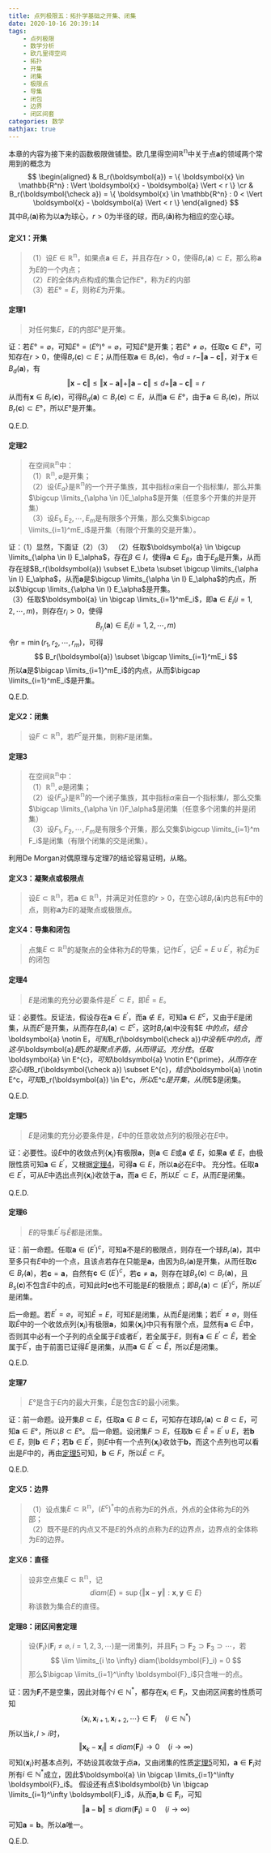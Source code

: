 ```yaml
---
title: 点列极限五：拓扑学基础之开集、闭集
date: 2020-10-16 20:39:14
tags:
    - 点列极限
    - 数学分析
    - 欧几里得空间
    - 拓扑
    - 开集
    - 闭集
    - 极限点
    - 导集
    - 闭包
    - 边界
    - 闭区间套
categories: 数学
mathjax: true
---
```


本章的内容为接下来的函数极限做铺垫。欧几里得空间$\mathbb{R^n}$中关于点$\boldsymbol{a}$的领域两个常用到的概念为
$$
    \begin{aligned}
        & B_r(\boldsymbol{a}) = \{ \boldsymbol{x} \in \mathbb{R^n} : \Vert \boldsymbol{x} - \boldsymbol{a} \Vert < r \} \cr
        & B_r(\boldsymbol{\check a}) = \{ \boldsymbol{x} \in \mathbb{R^n} : 0 < \Vert \boldsymbol{x} - \boldsymbol{a} \Vert < r \}
    \end{aligned}
$$
其中$B_r(\boldsymbol{a})$称为以$\boldsymbol{a}$为球心，$r>0$为半径的球，而$B_r(\boldsymbol{\check a})$称为相应的空心球。

<!--more-->


#### 定义1：开集
> （1）设$E \in \mathbb{R^n}$，如果点$\boldsymbol{a} \in E$，并且存在$r>0$，使得$B_r(\boldsymbol{a}) \subset E$，那么称$\boldsymbol{a}$为$E$的一个内点； <br/>
（2）$E$的全体内点构成的集合记作$E°$，称为$E$的内部 <br/>
（3）若$E°=E$，则称$E$为开集。

#### 定理1
>  对任何集$E$，$E$的内部$E°$是开集。

证：若$E°=\varnothing$，可知$E°=(E°)°=\varnothing$，可知$E°$是开集；若$E° \ne \varnothing$，任取$\boldsymbol{c} \in E°$，可知存在$r>0$，使得$B_r(\boldsymbol{c}) \subset E$；从而任取$\boldsymbol{a} \in B_r(\boldsymbol{c})$，令$d=r - \Vert \boldsymbol{a} - \boldsymbol{c} \Vert$，对于$\boldsymbol{x} \in B_d(\boldsymbol{a})$，有
$$
    \Vert \boldsymbol{x} - \boldsymbol{c} \Vert \le \Vert \boldsymbol{x} - \boldsymbol{a} \Vert + \Vert \boldsymbol{a} - \boldsymbol{c} \Vert \le d + \Vert \boldsymbol{a} - \boldsymbol{c} \Vert = r
$$
从而有$\boldsymbol{x} \in B_r(\boldsymbol{c})$，可得$B_d(\boldsymbol{a}) \subset B_r(\boldsymbol{c}) \subset E$，从而$\boldsymbol{a} \in E°$，由于$\boldsymbol{a} \in B_r(\boldsymbol{c})$，所以$B_r(\boldsymbol{c}) \subset E°$，所以$E°$是开集。

Q.E.D.

#### 定理2
> 在空间$\mathbb{R^n}$中： <br/>
（1）$\mathbb{R^n},\varnothing$是开集；<br/>
（2）设$\{E_\alpha\}$是$\mathbb{R^n}$的一个开子集族，其中指标$\alpha$来自一个指标集$I$，那么并集$\bigcup \limits_{\alpha \in I}E_\alpha$是开集（任意多个开集的并是开集）<br/>
（3）设$E_1,E_2,\cdots,E_m$是有限多个开集，那么交集$\bigcap \limits_{i=1}^mE_i$是开集（有限个开集的交是开集）。

证：（1）显然，下面证（2）（3）
（2）任取$\boldsymbol{a} \in \bigcup \limits_{\alpha \in I} E_\alpha$，存在$\beta \in I$，使得$\boldsymbol{a} \in E_\beta$，由于$E_\beta$是开集，从而存在球$B_r(\boldsymbol{a}) \subset E_\beta \subset \bigcup \limits_{\alpha \in I} E_\alpha$，从而$\boldsymbol{a}$是$\bigcup \limits_{\alpha \in I} E_\alpha$的内点，所以$\bigcup \limits_{\alpha \in I} E_\alpha$是开集。 <br/>
（3）任取$\boldsymbol{a} \in \bigcap \limits_{i=1}^mE_i$，即$\boldsymbol{a} \in E_i (i=1,2,\cdots,m)$，则存在$r_i>0$，使得
$$
    B_{r_i}(\boldsymbol{a}) \in E_i (i=1,2,\cdots,m)
$$
令$r = \min(r_1,r_2,\cdots,r_m)$，可得
$$
    B_r(\boldsymbol{a}) \subset \bigcap \limits_{i=1}^mE_i
$$
所以$\boldsymbol{a}$是$\bigcap \limits_{i=1}^mE_i$的内点，从而$\bigcap \limits_{i=1}^mE_i$是开集。

Q.E.D.

#### 定义2：闭集
> 设$F \subset \mathbb{R^n}$，若$F^c$是开集，则称$F$是闭集。

#### 定理3
> 在空间$\mathbb{R^n}$中：<br/>
（1）$\mathbb{R^n},\varnothing$是闭集；<br/>
（2）设$\{F_\alpha\}$是$\mathbb{R^n}$的一个闭子集族，其中指标$\alpha$来自一个指标集$I$，那么交集$\bigcap \limits_{\alpha \in I}F_\alpha$是闭集（任意多个闭集的并是闭集） <br/>
（3）设$F_1,F_2,\cdots,F_m$是有限多个开集，那么交集$\bigcup \limits_{i=1}^m F_i$是闭集（有限个闭集的交是闭集）。 <br/>

利用De Morgan对偶原理与定理7的结论容易证明，从略。

#### 定义3：凝聚点或极限点
> 设$E \subset \mathbb{R^n}$，若$\boldsymbol{a} \in \mathbb{R^n}$，并满足对任意的$r>0$，在空心球$B_r(\boldsymbol{\check a})$内总有$E$中的点，则称$\boldsymbol{a}$为$E$的凝聚点或极限点。


#### 定义4：导集和闭包
> 点集$E \subset \mathbb{R^n}$的凝聚点的全体称为$E$的导集，记作$E^{\prime}$，记$\bar E = E \cup E^{\prime}$，称$\bar E$为$E$的闭包


#### <span id="theorem4">定理4</span>
> $E$是闭集的充分必要条件是$E^{\prime} \subset E$，即$\bar E = E$。

证：必要性。反证法，假设存在$\boldsymbol{a} \in E^{\prime}$，而$\boldsymbol{a} \notin E$，可知$\boldsymbol{a} \in E^{c}$，又由于$E$是闭集，从而$E^{c}$是开集，从而存在$B_r(\boldsymbol{a}) \subset E^c$，这时$B_r(\boldsymbol{a})$中没有$E
$中的点，结合$\boldsymbol{a} \notin E$，可知$B_r(\boldsymbol{\check a})$中没有$E$中的点，而这与$\boldsymbol{a}$是$E$的凝聚点矛盾，从而得证。
充分性。任取$\boldsymbol{a} \in E^{c}$，可知$\boldsymbol{a} \notin E^{\prime}$，从而存在空心球$B_r(\boldsymbol{\check a}) \subset E^{c}$，结合$\boldsymbol{a} \notin E^c$，可知$B_r(\boldsymbol{a}) \in E^c$，所以$E^c$是开集，从而$E$是闭集。  

Q.E.D.


#### <span id="theorem5">定理5</span>
> $E$是闭集的充分必要条件是，$E$中的任意收敛点列的极限必在$E$中。

证：必要性。设$E$中的收敛点列$\{\boldsymbol{x}_i\}$有极限$\boldsymbol{a}$，则$\boldsymbol{a} \in E$或$\boldsymbol{a} \notin E$，如果$\boldsymbol{a} \notin E$，由极限性质可知$\boldsymbol{a} \in E^{\prime}$，又根据[定理4](#theorem4)，可得$\boldsymbol{a} \in E$，所以$\boldsymbol{a}$必在$E$中。
充分性。任取$\boldsymbol{a} \in E^{\prime}$，可从$E$中选出点列$\{\boldsymbol{x}_i\}$收敛于$\boldsymbol{a}$，而$\boldsymbol{a} \in E$，所以$E^{\prime} \subset E$，从而$E$是闭集。

Q.E.D.

#### 定理6
> $E$的导集$E^{\prime}$与$\bar E$都是闭集。

证：前一命题。任取$\boldsymbol{a} \in (E^{\prime})^c$，可知$\boldsymbol{a}$不是$E$的极限点，则存在一个球$B_r(\boldsymbol{a})$，其中至多只有$E$中的一个点，且该点若存在只能是$\boldsymbol{a}$，由因为$B_r(\boldsymbol{a})$是开集，从而任取$\boldsymbol{c} \in B_r(\boldsymbol{a})$，若$\boldsymbol{c} = \boldsymbol{a}$，自然有$\boldsymbol{c} \in (E^{\prime})^c$，若$\boldsymbol{c} \ne \boldsymbol{a}$，则存在球$B_s(\boldsymbol{c}) \subset B_r(\boldsymbol{a})$，且$B_s(\boldsymbol{c})$不包含$E$中的点，可知此时$\boldsymbol{c}$也不可能是$E$的极限点；即$B_r(\boldsymbol{a}) \subset (E^{\prime})^c$，所以$E^{\prime}$是闭集。

后一命题。若$E^{\prime}=\varnothing$，可知$\bar{E} = E$，可知$E$是闭集，从而$\bar{E}$是闭集；若$E^{\prime} \ne \varnothing$，则任取$\bar{E}$中的一个收敛点列$\{\boldsymbol{x}_i\}$有极限$\boldsymbol{a}$，如果$\{\boldsymbol{x}_i\}$中只有有限个点，显然有$\boldsymbol{a} \in \bar{E}$中，否则其中必有一个子列的点全属于$E$或者$E^{\prime}$，若全属于$E$，则有$\boldsymbol{a} \in E^{\prime} \subset \bar{E}$，若全属于$E^{\prime}$，由于前面已证得$E^{\prime}$是闭集，从而$\boldsymbol{a} \in E^{\prime} \subset \bar{E}$，所以$\bar{E}$是闭集。

Q.E.D.

#### 定理7
> $E°$是含于$E$内的最大开集，$\bar E$是包含$E$的最小闭集。

证：前一命题。设开集$B \subset E$，任取$\boldsymbol{a} \in B \subset E$，可知存在球$B_r(\boldsymbol{a}) \subset B \subset E$，可知$\boldsymbol{a} \in E°$，所以$B \subset E°$。
后一命题。设闭集$F \supset E$，任取$\boldsymbol{b} \in \bar E = E^{\prime} \cup E$，若$\boldsymbol{b} \in E$，则$\boldsymbol{b} \in F$；若$\boldsymbol{b} \in E^{\prime}$，则$E$中有一个点列$\{\boldsymbol{x}_i\}$收敛于$\boldsymbol{b}$，而这个点列也可以看出是$F$中的，再由[定理5](#theorem5)可知，$\boldsymbol{b} \in F$，所以$\bar E \subset F$。

Q.E.D.

#### 定义5：边界
> （1）设点集$E\subset \mathbb{R^n}$，$(E^c)^°$中的点称为$E$的外点，外点的全体称为$E$的外部；<br/>
（2）既不是$E$的内点又不是$E$的外点的点称为$E$的边界点，边界点的全体称为$E$的边界。


#### 定义6：直径
> 设非空点集$E \subset \mathbb{R^n}$，记
$$
    diam(E) = \sup \{ \Vert \boldsymbol{x} - \boldsymbol{y} \Vert: \boldsymbol{x}, \boldsymbol{y} \in E \}
$$
称该数为集合$E$的直径。


#### 定理8：闭区间套定理
> 设$\{\boldsymbol{F}_i\}(\boldsymbol{F}_i \ne \varnothing, i=1,2,3,\cdots)$是一闭集列，并且$\boldsymbol{F}_1 \supset \boldsymbol{F}_2 \supset \boldsymbol{F}_3 \supset \cdots$，若
$$
    \lim \limits_{i \to \infty} diam(\boldsymbol{F}_i) = 0
$$
那么$\bigcap \limits_{i=1}^\infty \boldsymbol{F}_i$只含唯一的点。

证：因为$\boldsymbol{F}_i$不是空集，因此对每个$i \in \mathbb{N}^{*}$，都存在$\boldsymbol{x}_i \in \boldsymbol{F}_i$，又由闭区间套的性质可知
$$
    \{\boldsymbol{x}_i, \boldsymbol{x}_{i+1}, \boldsymbol{x}_{i+2}, \cdots\} \in \boldsymbol{F}_i \quad (i \in \mathbb{N}^{*})
$$
所以当$k,l > i$时，
$$
    \Vert \boldsymbol{x}_k - \boldsymbol{x}_l \Vert \le diam(\boldsymbol{F}_i) \to 0 \quad (i \to \infty)
$$
可知$\{ \boldsymbol{x}_i \}$时基本点列，不妨设其收敛于点$\boldsymbol{a}$，又由闭集的性质[定理5](#theorem5)可知，$\boldsymbol{a} \in \boldsymbol{F}_i$对所有$i \in \mathbb{N}^{*}$成立，因此$\boldsymbol{a} \in \bigcap \limits_{i=1}^\infty \boldsymbol{F}_i$。
假设还有点$\boldsymbol{b} \in \bigcap \limits_{i=1}^\infty \boldsymbol{F}_i$，从而$\boldsymbol{a},\boldsymbol{b} \in \boldsymbol{F}_i$，可知
$$
    \Vert \boldsymbol{a} - \boldsymbol{b} \Vert \le diam(\boldsymbol{F_i}) = 0 \quad (i \to \infty)
$$
可知$\boldsymbol{a} = \boldsymbol{b}$。所以$\boldsymbol{a}$唯一。

Q.E.D.